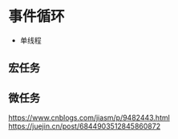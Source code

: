 # 事件循环

- 单线程

## 宏任务
## 微任务

https://www.cnblogs.com/jiasm/p/9482443.html
https://juejin.cn/post/6844903512845860872